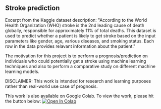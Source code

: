 ## Stroke prediction

Excerpt from the Kaggle dataset description:
"According to the World Health Organization (WHO) stroke is the 2nd leading cause of death globally, responsible for approximately 11% of total deaths.
This dataset is used to predict whether a patient is likely to get stroke based on the input parameters like gender, age, various diseases, and smoking status. Each row in the data provides relavant information about the patient."

The motivation for this project is to perform a prognosis/prediction on individuals who could potentially get a stroke using machine learning techniques and also to perform a comparative study on different machine learning models.

DISCLAIMER: This work is intended for research and learning purposes rather than real-world use case of prognosis.

This work is also available on Google Colab. To view the work, please hit the button below:
[![Open In Colab](https://colab.research.google.com/assets/colab-badge.svg)](https://colab.research.google.com/github/k3nnywilliam/stroke-prediction/blob/master/stroke-prediction-nb.ipynb)
